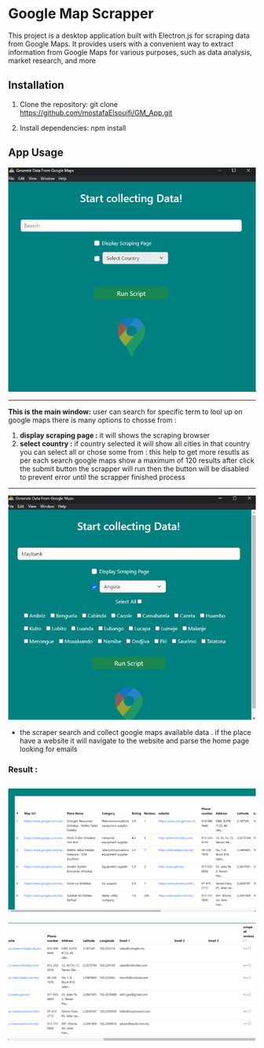 # Google Map Scrapper 
This project is a desktop application built with Electron.js for scraping data from Google Maps. It provides users with a convenient way to extract  information from Google Maps for various purposes, such as data analysis, market research, and more


## Installation

1. Clone the repository:
git clone https://github.com/mostafaElsouifi/GM_App.git

2. Install dependencies:
npm install

## App Usage 


![Screenshot 1](./screenshots/1.png)

---

**This is the main window:** user can search for specific term to lool up on google maps there is many options to chosse from : 
1. **display scraping page :** it will shows the scraping browser 
2. **select country :** if country selected it will show all cities in that country you can select all or chose some from : this help to get more resutls as per each search google maps show a maximum of 120 results 
after click the submit button the scrapper will run then the button will be disabled to prevent error until the scrapper finished process

--- 


![Screenshot 2](./screenshots/3.png)

- the scraper search and collect google maps available data .  if the place have a website it will navigate to the website and parse the home page looking for emails 


### Result :
![Screenshot 3](./screenshots/5.png)
---
![Screenshot 4](./screenshots/6.png)

<!--
## Usage

![Step 1](/images/step1.gif)
*Step 1: Perform action XYZ*

![Step 2](/images/step2.png)
*Step 2: View result ABC* -->
